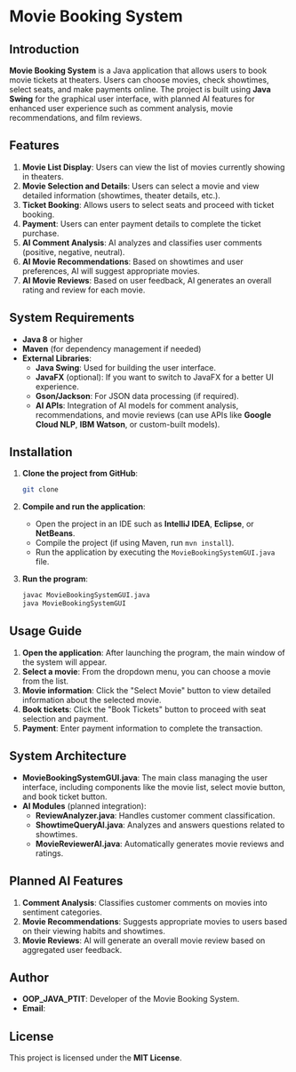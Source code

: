 
# Movie Booking System

## Introduction
**Movie Booking System** is a Java application that allows users to book movie tickets at theaters. Users can choose movies, check showtimes, select seats, and make payments online. The project is built using **Java Swing** for the graphical user interface, with planned AI features for enhanced user experience such as comment analysis, movie recommendations, and film reviews.

## Features
1. **Movie List Display**: Users can view the list of movies currently showing in theaters.
2. **Movie Selection and Details**: Users can select a movie and view detailed information (showtimes, theater details, etc.).
3. **Ticket Booking**: Allows users to select seats and proceed with ticket booking.
4. **Payment**: Users can enter payment details to complete the ticket purchase.
5. **AI Comment Analysis**: AI analyzes and classifies user comments (positive, negative, neutral).
6. **AI Movie Recommendations**: Based on showtimes and user preferences, AI will suggest appropriate movies.
7. **AI Movie Reviews**: Based on user feedback, AI generates an overall rating and review for each movie.

## System Requirements
- **Java 8** or higher
- **Maven** (for dependency management if needed)
- **External Libraries**:
  - **Java Swing**: Used for building the user interface.
  - **JavaFX** (optional): If you want to switch to JavaFX for a better UI experience.
  - **Gson/Jackson**: For JSON data processing (if required).
  - **AI APIs**: Integration of AI models for comment analysis, recommendations, and movie reviews (can use APIs like **Google Cloud NLP**, **IBM Watson**, or custom-built models).

## Installation
1. **Clone the project from GitHub**:
   ```bash
   git clone 
   ```

2. **Compile and run the application**:
   - Open the project in an IDE such as **IntelliJ IDEA**, **Eclipse**, or **NetBeans**.
   - Compile the project (if using Maven, run `mvn install`).
   - Run the application by executing the `MovieBookingSystemGUI.java` file.

3. **Run the program**:
   ```bash
   javac MovieBookingSystemGUI.java
   java MovieBookingSystemGUI
   ```

## Usage Guide
1. **Open the application**: After launching the program, the main window of the system will appear.
2. **Select a movie**: From the dropdown menu, you can choose a movie from the list.
3. **Movie information**: Click the "Select Movie" button to view detailed information about the selected movie.
4. **Book tickets**: Click the "Book Tickets" button to proceed with seat selection and payment.
5. **Payment**: Enter payment information to complete the transaction.

## System Architecture
- **MovieBookingSystemGUI.java**: The main class managing the user interface, including components like the movie list, select movie button, and book ticket button.
- **AI Modules** (planned integration): 
  - **ReviewAnalyzer.java**: Handles customer comment classification.
  - **ShowtimeQueryAI.java**: Analyzes and answers questions related to showtimes.
  - **MovieReviewerAI.java**: Automatically generates movie reviews and ratings.

## Planned AI Features
1. **Comment Analysis**: Classifies customer comments on movies into sentiment categories.
2. **Movie Recommendations**: Suggests appropriate movies to users based on their viewing habits and showtimes.
3. **Movie Reviews**: AI will generate an overall movie review based on aggregated user feedback.

## Author
- **OOP_JAVA_PTIT**: Developer of the Movie Booking System.
- **Email**: 

## License
This project is licensed under the **MIT License**.
